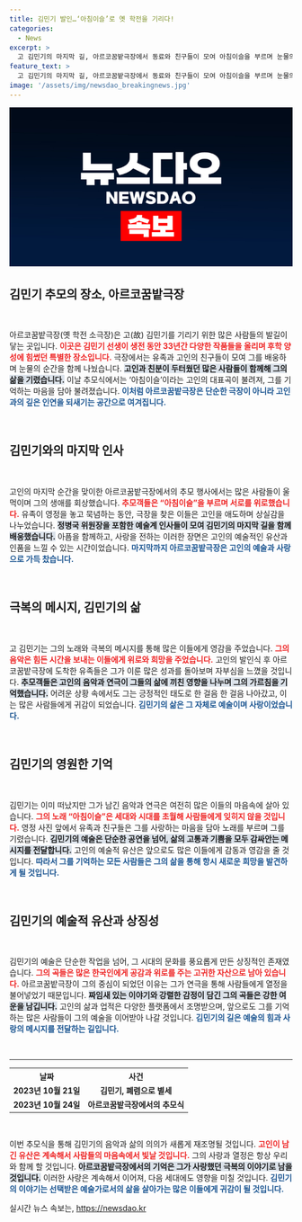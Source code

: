 ```yaml
---
title: 김민기 발인…‘아침이슬’로 옛 학전을 기리다!
categories:
  - News
excerpt: >
  고 김민기의 마지막 길, 아르코꿈밭극장에서 동료와 친구들이 모여 아침이슬을 부르며 눈물의 배웅을 했다. 그의 곁에는 음악과 사랑이 함께했다. 숨결처럼 따뜻한 추모 현장을 만나보세요.
feature_text: >
  고 김민기의 마지막 길, 아르코꿈밭극장에서 동료와 친구들이 모여 아침이슬을 부르며 눈물의 배웅을 했다. 그의 곁에는 음악과 사랑이 함께했다. 숨결처럼 따뜻한 추모 현장을 만나보세요.
image: '/assets/img/newsdao_breakingnews.jpg'
---
```


<p><img src="/assets/img/newsdao_breakingnews.jpg" alt="ontimetimes 속보" /></p>

<h2 data-ke-size="size26">김민기 추모의 장소, 아르코꿈밭극장</h2>

<p data-ke-size="size16">&nbsp;</p>

<p>아르코꿈밭극장(옛 학전 소극장)은 고(故) 김민기를 기리기 위한 많은 사람들의 발길이 닿는 곳입니다. <b><span style="color: #ee2323;">이곳은 김민기 선생이 생전 동안 33년간 다양한 작품들을 올리며 후학 양성에 힘썼던 특별한 장소입니다.</span></b> 극장에서는 유족과 고인의 친구들이 모여 그를 배웅하며 눈물의 순간을 함께 나눴습니다. <b><span style="background-color: #21538527;">고인과 친분이 두터웠던 많은 사람들이 함께해 그의 삶을 기렸습니다.</span></b> 이날 추모식에서는 ‘아침이슬’이라는 고인의 대표곡이 불려져, 그를 기억하는 마음을 담아 불려졌습니다. <b><span style="color: #1a5490;">이처럼 아르코꿈밭극장은 단순한 극장이 아니라 고인과의 깊은 인연을 되새기는 공간으로 여겨집니다.</span></b></p>

<p data-ke-size="size16">&nbsp;</p>

<h2 data-ke-size="size26">김민기와의 마지막 인사</h2>

<p data-ke-size="size16">&nbsp;</p>

<p>고인의 마지막 순간을 맞이한 아르코꿈밭극장에서의 추모 행사에서는 많은 사람들이 울먹이며 그의 생애를 회상했습니다. <b><span style="color: #ee2323;">추모객들은 “아침이슬”을 부르며 서로를 위로했습니다.</span></b> 유족이 영정을 놓고 묵념하는 동안, 극장을 찾은 이들은 고인을 애도하며 상실감을 나누었습니다. <b><span style="background-color: #21538527;">정병국 위원장을 포함한 예술계 인사들이 모여 김민기의 마지막 길을 함께 배웅했습니다.</span></b> 아픔을 함께하고, 사랑을 전하는 이러한 장면은 고인의 예술적인 유산과 인품을 느낄 수 있는 시간이었습니다. <b><span style="color: #1a5490;">마지막까지 아르코꿈밭극장은 고인의 예술과 사랑으로 가득 찼습니다.</span></b></p>

<p data-ke-size="size16">&nbsp;</p>

<h2 data-ke-size="size26">극복의 메시지, 김민기의 삶</h2>

<p data-ke-size="size16">&nbsp;</p>

<p>고 김민기는 그의 노래와 극복의 메시지를 통해 많은 이들에게 영감을 주었습니다. <b><span style="color: #ee2323;">그의 음악은 힘든 시간을 보내는 이들에게 위로와 희망을 주었습니다.</span></b> 고인의 발인식 후 아르코꿈밭극장에 도착한 유족들은 그가 이룬 많은 성과를 돌아보며 자부심을 느꼈을 것입니다. <b><span style="background-color: #21538527;">추모객들은 고인의 음악과 연극이 그들의 삶에 끼친 영향을 나누며 그의 가르침을 기억했습니다.</span></b> 어려운 상황 속에서도 그는 긍정적인 태도로 한 걸음 한 걸음 나아갔고, 이는 많은 사람들에게 귀감이 되었습니다. <b><span style="color: #1a5490;">김민기의 삶은 그 자체로 예술이며 사랑이었습니다.</span></b></p>

<p data-ke-size="size16">&nbsp;</p>

<h2 data-ke-size="size26">김민기의 영원한 기억</h2>

<p data-ke-size="size16">&nbsp;</p>

<p>김민기는 이미 떠났지만 그가 남긴 음악과 연극은 여전히 많은 이들의 마음속에 살아 있습니다. <b><span style="color: #ee2323;">그의 노래 “아침이슬”은 세대와 시대를 초월해 사람들에게 잊히지 않을 것입니다.</span></b> 영정 사진 앞에서 유족과 친구들은 그를 사랑하는 마음을 담아 노래를 부르며 그를 기렸습니다. <b><span style="background-color: #21538527;">김민기의 예술은 단순한 공연을 넘어, 삶의 고통과 기쁨을 모두 감싸안는 메시지를 전달합니다.</span></b> 고인의 예술적 유산은 앞으로도 많은 이들에게 감동과 영감을 줄 것입니다. <b><span style="color: #1a5490;">따라서 그를 기억하는 모든 사람들은 그의 삶을 통해 항시 새로운 희망을 발견하게 될 것입니다.</span></b></p>

<p data-ke-size="size16">&nbsp;</p>

<h2 data-ke-size="size26">김민기의 예술적 유산과 상징성</h2>

<p data-ke-size="size16">&nbsp;</p>

<p>김민기의 예술은 단순한 작업을 넘어, 그 시대의 문화를 풍요롭게 만든 상징적인 존재였습니다. <b><span style="color: #ee2323;">그의 곡들은 많은 한국인에게 공감과 위로를 주는 고귀한 자산으로 남아 있습니다.</span></b> 아르코꿈밭극장이 그의 중심이 되었던 이유는 그가 연극을 통해 사람들에게 열정을 불어넣었기 때문입니다. <b><span style="background-color: #21538527;">짜임새 있는 이야기와 강렬한 감정이 담긴 그의 곡들은 강한 여운을 남깁니다.</span></b> 고인의 삶과 업적은 다양한 플랫폼에서 조명받으며, 앞으로도 그를 기억하는 많은 사람들이 그의 예술을 이어받아 나갈 것입니다. <b><span style="color: #1a5490;">김민기의 길은 예술의 힘과 사랑의 메시지를 전달하는 길입니다.</span></b></p>

<p data-ke-size="size16">&nbsp;</p>

<hr>

<table style="width:100%;">
  <tr>
    <th><b>날짜</b></th>
    <th><b>사건</b></th>
  </tr>
  <tr>
    <td style="text-align: center; height: 17px;"><b>2023년 10월 21일</b></td>
    <td style="text-align: center; height: 17px;"><b>김민기, 폐렴으로 별세</b></td>
  </tr>
  <tr>
    <td style="text-align: center; height: 17px;"><b>2023년 10월 24일</b></td>
    <td style="text-align: center; height: 17px;"><b>아르코꿈밭극장에서의 추모식</b></td>
  </tr>
</table>

<p data-ke-size="size16">&nbsp;</p> 

<p>이번 추모식을 통해 김민기의 음악과 삶의 의의가 새롭게 재조명될 것입니다. <b><span style="color: #ee2323;">고인이 남긴 유산은 계속해서 사람들의 마음속에서 빛날 것입니다.</span></b> 그의 사랑과 열정은 항상 우리와 함께 할 것입니다. <b><span style="background-color: #21538527;">아르코꿈밭극장에서의 기억은 그가 사랑했던 극복의 이야기로 남을 것입니다.</span></b> 이러한 사랑은 계속해서 이어져, 다음 세대에도 영향을 미칠 것입니다. <b><span style="color: #1a5490;">김민기의 이야기는 선택받은 예술가로서의 삶을 살아가는 많은 이들에게 귀감이 될 것입니다.</span></b></p>
실시간 뉴스 속보는, <a href="https://newsdao.kr" rel="dofollow">https://newsdao.kr</a>


